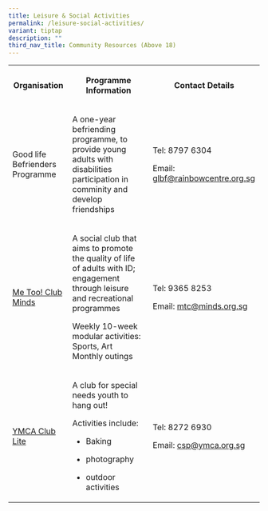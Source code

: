 ```yaml
---
title: Leisure & Social Activities
permalink: /leisure-social-activities/
variant: tiptap
description: ""
third_nav_title: Community Resources (Above 18)
---
```

<table style="minWidth: 75px">
<colgroup>
<col>
<col>
<col>
</colgroup>
<tbody>
<tr>
<th rowspan="1" colspan="1">
<p>Organisation</p>
</th>
<th rowspan="1" colspan="1">
<p>Programme Information</p>
</th>
<th rowspan="1" colspan="1">
<p>Contact Details</p>
</th>
</tr>
<tr>
<td rowspan="1" colspan="1">
<p>Good life Befrienders Programme</p>
</td>
<td rowspan="1" colspan="1">
<p>A one-year befriending programme, to provide young adults with disabilities
participation in comminity and develop friendships</p>
</td>
<td rowspan="1" colspan="1">
<p>Tel: 8797 6304</p>
<p></p>
<p>Email: <a href="mailto:glbf@rainbowcentre.org.sg" rel="noopener noreferrer nofollow" target="_blank">glbf@rainbowcentre.org.sg</a>
</p>
<p></p>
<p></p>
</td>
</tr>
<tr>
<td rowspan="1" colspan="1">
<p><a href="minds.org.sg/for-adults/mtc/" rel="noopener nofollow" target="_blank">Me Too! Club Minds</a>
</p>
</td>
<td rowspan="1" colspan="1">
<p>A social club that aims to promote the quality of life of adults with
ID; engagement through leisure and recreational programmes</p>
<p></p>
<p>Weekly 10-week modular activities: Sports, Art Monthly outings</p>
</td>
<td rowspan="1" colspan="1">
<p>Tel: 9365 8253</p>
<p></p>
<p>Email: <a href="mailto:mtc@minds.org.sg" rel="noopener noreferrer nofollow" target="_blank">mtc@minds.org.sg</a>
</p>
<p></p>
<p></p>
</td>
</tr>
<tr>
<td rowspan="1" colspan="1">
<p><a href="tinyurl.com/ymca-club-lite" rel="noopener nofollow" target="_blank">YMCA Club Lite</a>
</p>
</td>
<td rowspan="1" colspan="1">
<p>A club for special needs youth to hang out!</p>
<p></p>
<p>Activities include:</p>
<ul data-tight="true" class="tight">
<li>
<p>Baking</p>
</li>
<li>
<p>photography</p>
</li>
<li>
<p>outdoor activities</p>
</li>
</ul>
</td>
<td rowspan="1" colspan="1">
<p>Tel: 8272 6930</p>
<p></p>
<p>Email: <a href="mailto:csp@ymca.org.sg" rel="noopener noreferrer nofollow" target="_blank">csp@ymca.org.sg</a>
</p>
<p></p>
<p></p>
</td>
</tr>
</tbody>
</table>
<p></p>